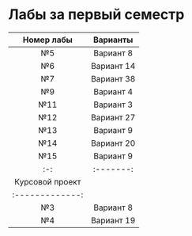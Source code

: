 # Лабы за первый семестр
| Номер лабы | Варианты |
| :--------: | :------: |
| №5 | Вариант 8 |
| №6 | Вариант 14 |
| №7 | Вариант 38 |
| №9 | Вариант 4 |
| №11 | Вариант 3 |
| №12 | Вариант 27 |
| №13 | Вариант 9 |
| №14 | Вариант 20 |
| №15 | Вариант 9 |
| :-: | :-------: |
| Курсовой проект |
| :-------------: |
| №3 | Вариант 8 |
| №4 | Вариант 19 |
